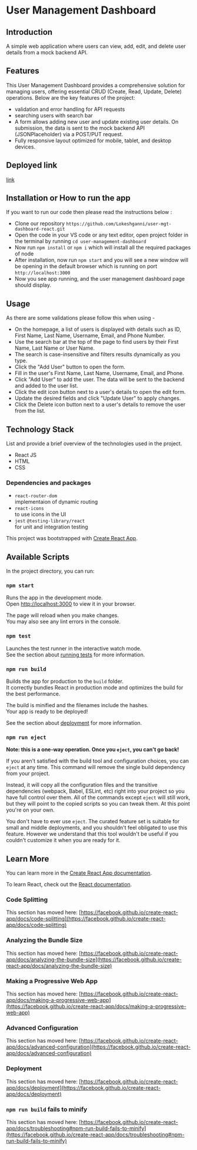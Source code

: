 # User Management Dashboard

## Introduction
A simple web application where users can view, add, edit, and delete user details from a mock backend API.

## Features
This User Management Dashboard provides a comprehensive solution for managing users, offering essential CRUD (Create, Read, Update, Delete) operations. Below are the key features of the project:

- validation and error handling for API requests
- searching users with search bar
- A form allows adding new user and update existing user details. On submission, the data is sent to the mock backend API (JSONPlaceholder) via a POST/PUT request.
- Fully responsive layout optimized for mobile, tablet, and desktop devices.

## Deployed link
[link](https://user-mgt-dashboard-react-lokeshgannis-projects.vercel.app/)

## Installation or How to run the app
If you want to run our code then please read the instructions below :
- Clone our repository `https://github.com/Lokeshganni/user-mgt-dashboard-react.git`
- Open the code in your VS code or any text editor, open project folder in the terminal by running `cd user-management-dashboard`
- Now run `npm install` or `npm i` which will install all the required packages of node
- After installation, now run `npm start` and  you will see a new window will be opening in the default browser which is running on port `http://localhost:3000`
- Now you see app running, and the user management dashboard page should display.

## Usage
As there are some validations please follow this when using -
- On the homepage, a list of users is displayed with details such as ID, First Name, Last Name, Username, Email, and Phone Number.
- Use the search bar at the top of the page to find users by their First Name, Last Name or User Name.
- The search is case-insensitive and filters results dynamically as you type.
- Click the "Add User" button to open the form.
- Fill in the user's First Name, Last Name, Username, Email, and Phone.
- Click "Add User" to add the user. The data will be sent to the backend and added to the user list.
- Click the edit icon button next to a user's details to open the edit form.
- Update the desired fields and click "Update User" to apply changes.
- Click the Delete icon button next to a user's details to remove the user from the list.

## Technology Stack
List and provide a brief overview of the technologies used in the project.

- React JS
- HTML
- CSS

 ### Dependencies and packages

 - `react-router-dom`<br/>
  implementaion of dynamic routing 
 - `react-icons`<br/>
  to use icons in the UI
 - `jest` `@testing-library/react`<br/>
  for unit and integration testing













This project was bootstrapped with [Create React App](https://github.com/facebook/create-react-app).

## Available Scripts

In the project directory, you can run:

### `npm start`

Runs the app in the development mode.\
Open [http://localhost:3000](http://localhost:3000) to view it in your browser.

The page will reload when you make changes.\
You may also see any lint errors in the console.

### `npm test`

Launches the test runner in the interactive watch mode.\
See the section about [running tests](https://facebook.github.io/create-react-app/docs/running-tests) for more information.

### `npm run build`

Builds the app for production to the `build` folder.\
It correctly bundles React in production mode and optimizes the build for the best performance.

The build is minified and the filenames include the hashes.\
Your app is ready to be deployed!

See the section about [deployment](https://facebook.github.io/create-react-app/docs/deployment) for more information.

### `npm run eject`

**Note: this is a one-way operation. Once you `eject`, you can't go back!**

If you aren't satisfied with the build tool and configuration choices, you can `eject` at any time. This command will remove the single build dependency from your project.

Instead, it will copy all the configuration files and the transitive dependencies (webpack, Babel, ESLint, etc) right into your project so you have full control over them. All of the commands except `eject` will still work, but they will point to the copied scripts so you can tweak them. At this point you're on your own.

You don't have to ever use `eject`. The curated feature set is suitable for small and middle deployments, and you shouldn't feel obligated to use this feature. However we understand that this tool wouldn't be useful if you couldn't customize it when you are ready for it.

## Learn More

You can learn more in the [Create React App documentation](https://facebook.github.io/create-react-app/docs/getting-started).

To learn React, check out the [React documentation](https://reactjs.org/).

### Code Splitting

This section has moved here: [https://facebook.github.io/create-react-app/docs/code-splitting](https://facebook.github.io/create-react-app/docs/code-splitting)

### Analyzing the Bundle Size

This section has moved here: [https://facebook.github.io/create-react-app/docs/analyzing-the-bundle-size](https://facebook.github.io/create-react-app/docs/analyzing-the-bundle-size)

### Making a Progressive Web App

This section has moved here: [https://facebook.github.io/create-react-app/docs/making-a-progressive-web-app](https://facebook.github.io/create-react-app/docs/making-a-progressive-web-app)

### Advanced Configuration

This section has moved here: [https://facebook.github.io/create-react-app/docs/advanced-configuration](https://facebook.github.io/create-react-app/docs/advanced-configuration)

### Deployment

This section has moved here: [https://facebook.github.io/create-react-app/docs/deployment](https://facebook.github.io/create-react-app/docs/deployment)

### `npm run build` fails to minify

This section has moved here: [https://facebook.github.io/create-react-app/docs/troubleshooting#npm-run-build-fails-to-minify](https://facebook.github.io/create-react-app/docs/troubleshooting#npm-run-build-fails-to-minify)

